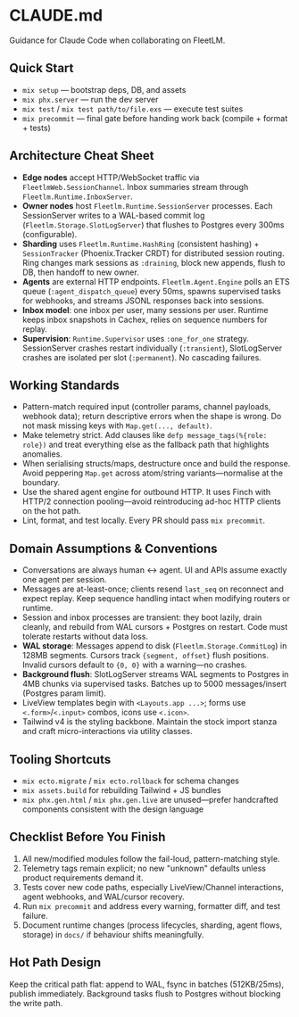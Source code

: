 # CLAUDE.md

Guidance for Claude Code when collaborating on FleetLM.

## Quick Start

- `mix setup` — bootstrap deps, DB, and assets
- `mix phx.server` — run the dev server
- `mix test` / `mix test path/to/file.exs` — execute test suites
- `mix precommit` — final gate before handing work back (compile + format + tests)

## Architecture Cheat Sheet

- **Edge nodes** accept HTTP/WebSocket traffic via `FleetlmWeb.SessionChannel`. Inbox summaries stream through `Fleetlm.Runtime.InboxServer`.
- **Owner nodes** host `Fleetlm.Runtime.SessionServer` processes. Each SessionServer writes to a WAL-based commit log (`Fleetlm.Storage.SlotLogServer`) that flushes to Postgres every 300ms (configurable).
- **Sharding** uses `Fleetlm.Runtime.HashRing` (consistent hashing) + `SessionTracker` (Phoenix.Tracker CRDT) for distributed session routing. Ring changes mark sessions as `:draining`, block new appends, flush to DB, then handoff to new owner.
- **Agents** are external HTTP endpoints. `Fleetlm.Agent.Engine` polls an ETS queue (`:agent_dispatch_queue`) every 50ms, spawns supervised tasks for webhooks, and streams JSONL responses back into sessions.
- **Inbox model**: one inbox per user, many sessions per user. Runtime keeps inbox snapshots in Cachex, relies on sequence numbers for replay.
- **Supervision**: `Runtime.Supervisor` uses `:one_for_one` strategy. SessionServer crashes restart individually (`:transient`), SlotLogServer crashes are isolated per slot (`:permanent`). No cascading failures.

## Working Standards

- Pattern-match required input (controller params, channel payloads, webhook data); return descriptive errors when the shape is wrong. Do not mask missing keys with `Map.get(..., default)`.
- Make telemetry strict. Add clauses like `defp message_tags(%{role: role})` and treat everything else as the fallback path that highlights anomalies.
- When serialising structs/maps, destructure once and build the response. Avoid peppering `Map.get` across atom/string variants—normalise at the boundary.
- Use the shared agent engine for outbound HTTP. It uses Finch with HTTP/2 connection pooling—avoid reintroducing ad-hoc HTTP clients on the hot path.
- Lint, format, and test locally. Every PR should pass `mix precommit`.

## Domain Assumptions & Conventions

- Conversations are always human ↔ agent. UI and APIs assume exactly one agent per session.
- Messages are at-least-once; clients resend `last_seq` on reconnect and expect replay. Keep sequence handling intact when modifying routers or runtime.
- Session and inbox processes are transient: they boot lazily, drain cleanly, and rebuild from WAL cursors + Postgres on restart. Code must tolerate restarts without data loss.
- **WAL storage**: Messages append to disk (`Fleetlm.Storage.CommitLog`) in 128MB segments. Cursors track `{segment, offset}` flush positions. Invalid cursors default to `{0, 0}` with a warning—no crashes.
- **Background flush**: SlotLogServer streams WAL segments to Postgres in 4MB chunks via supervised tasks. Batches up to 5000 messages/insert (Postgres param limit).
- LiveView templates begin with `<Layouts.app ...>`; forms use `<.form>`/`<.input>` combos, icons use `<.icon>`.
- Tailwind v4 is the styling backbone. Maintain the stock import stanza and craft micro-interactions via utility classes.

## Tooling Shortcuts

- `mix ecto.migrate` / `mix ecto.rollback` for schema changes
- `mix assets.build` for rebuilding Tailwind + JS bundles
- `mix phx.gen.html` / `mix phx.gen.live` are unused—prefer handcrafted components consistent with the design language

## Checklist Before You Finish

1. All new/modified modules follow the fail-loud, pattern-matching style.
2. Telemetry tags remain explicit; no new "unknown" defaults unless product requirements demand it.
3. Tests cover new code paths, especially LiveView/Channel interactions, agent webhooks, and WAL/cursor recovery.
4. Run `mix precommit` and address every warning, formatter diff, and test failure.
5. Document runtime changes (process lifecycles, sharding, agent flows, storage) in `docs/` if behaviour shifts meaningfully.

## Hot Path Design

Keep the critical path flat: append to WAL, fsync in batches (512KB/25ms), publish immediately. Background tasks flush to Postgres without blocking the write path.
